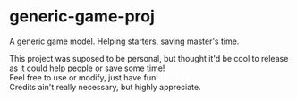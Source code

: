 # generic-game-proj
A generic game model. Helping starters, saving master's time.

This project was suposed to be personal, but thought it'd be cool to release as it could help people or save some time!<br/>
Feel free to use or modify, just have fun!<br/>
Credits ain't really necessary, but highly appreciate.<br/>
